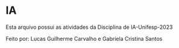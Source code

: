 # IA

Esta arquivo possui as atividades da Disciplina de IA-Unifesp-2023

Feito por: 
  Lucas Guilherme Carvalho e 
  Gabriela Cristina Santos
